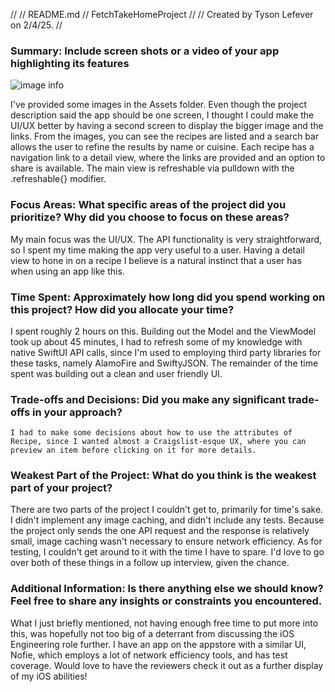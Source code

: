 //
//  README.md
//  FetchTakeHomeProject
//
//  Created by Tyson Lefever on 2/4/25.
//

### Summary: Include screen shots or a video of your app highlighting its features
![image info](./FetchTakeHomeProject/Assets/DetailView)

I've provided some images in the Assets folder. Even though the project description said the app should be one screen, I thought I could make the UI/UX better by having a second screen to display the bigger image and the links. From the images, you can see the recipes are listed and a search bar allows the user to refine the results by name or cuisine. Each recipe has a navigation link to a detail view, where the links are provided and an option to share is available. The main view is refreshable via pulldown with the .refreshable{} modifier.

### Focus Areas: What specific areas of the project did you prioritize? Why did you choose to focus on these areas?

My main focus was the UI/UX. The API functionality is very straightforward, so I spent my time making the app very useful to a user. Having a detail view to hone in on a recipe I believe is a natural instinct that a user has when using an app like this.

### Time Spent: Approximately how long did you spend working on this project? How did you allocate your time?

I spent roughly 2 hours on this. Building out the Model and the ViewModel took up about 45 minutes, I had to refresh some of my knowledge with native SwiftUI API calls, since I'm used to employing third party libraries for these tasks, namely AlamoFire and SwiftyJSON. The remainder of the time spent was building out a clean and user friendly UI.

### Trade-offs and Decisions: Did you make any significant trade-offs in your approach?
    I had to make some decisions about how to use the attributes of Recipe, since I wanted almost a Craigslist-esque UX, where you can preview an item before clicking on it for more details.

### Weakest Part of the Project: What do you think is the weakest part of your project?
There are two parts of the project I couldn't get to, primarily for time's sake. I didn't implement any image caching, and didn't include any tests. Because the project only sends the one API request and the response is relatively small, image caching wasn't necessary to ensure network efficiency. As for testing, I couldn't get around to it with the time I have to spare. I'd love to go over both of these things in a follow up interview, given the chance.

### Additional Information: Is there anything else we should know? Feel free to share any insights or constraints you encountered.
  What I just briefly mentioned, not having enough free time to put more into this, was hopefully not too big of a deterrant from discussing the iOS Engineering role further. I have an app on the appstore with a similar UI, Nofie, which employs a lot of network efficiency tools, and has test coverage. Would love to have the reviewers check it out as a further display of my iOS abilities!
